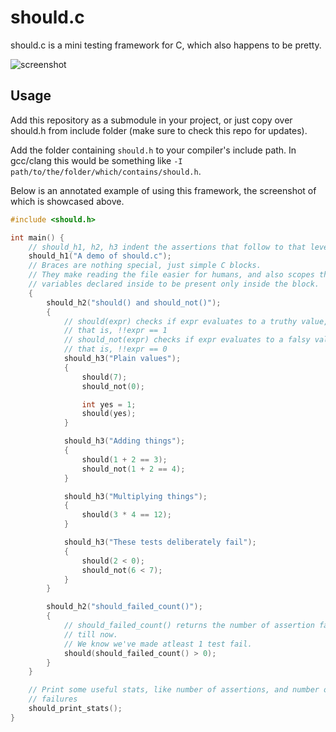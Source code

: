 # should.c

should.c is a mini testing framework for C, which also happens to be pretty.

![screenshot](https://dl.dropbox.com/u/2164813/github/utkarshkukreti/should.c/screenshot.png)

## Usage

Add this repository as a submodule in your project, or just copy over should.h
from include folder (make sure to check this repo for updates).

Add the folder containing `should.h` to your compiler's include path. In
gcc/clang this would be something like
`-I path/to/the/folder/which/contains/should.h`.

Below is an annotated example of using this framework, the screenshot of which
is showcased above.

```c
#include <should.h>

int main() {
    // should_h1, h2, h3 indent the assertions that follow to that level.
    should_h1("A demo of should.c");
    // Braces are nothing special, just simple C blocks.
    // They make reading the file easier for humans, and also scopes the
    // variables declared inside to be present only inside the block.
    {
        should_h2("should() and should_not()");
        {
            // should(expr) checks if expr evaluates to a truthy value,
            // that is, !!expr == 1
            // should_not(expr) checks if expr evaluates to a falsy value,
            // that is, !!expr == 0
            should_h3("Plain values");
            {
                should(7);
                should_not(0);

                int yes = 1;
                should(yes);
            }

            should_h3("Adding things");
            {
                should(1 + 2 == 3);
                should_not(1 + 2 == 4);
            }

            should_h3("Multiplying things");
            {
                should(3 * 4 == 12);
            }

            should_h3("These tests deliberately fail");
            {
                should(2 < 0);
                should_not(6 < 7);
            }
        }

        should_h2("should_failed_count()");
        {
            // should_failed_count() returns the number of assertion failures
            // till now.
            // We know we've made atleast 1 test fail.
            should(should_failed_count() > 0);
        }
    }

    // Print some useful stats, like number of assertions, and number of
    // failures
    should_print_stats();
}
```

